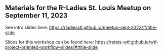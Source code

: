 ## Materials for the R-Ladies St. Louis Meetup on September 11, 2023

See intro slides here: https://rladiesstl.github.io/meetup-sept-2023/#/title-slide

Slides for this workshop can be found here: https://rstats-wtf.github.io/wtf-project-oriented-workflow-slides/#/title-slide
